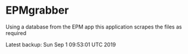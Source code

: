 # EPMgrabber
Using a database from the EPM app this application scrapes the files as required


Latest backup: Sun Sep 1 09:53:01 UTC 2019
